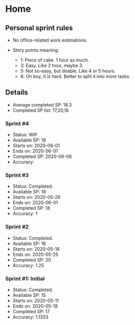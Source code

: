 # Home

## Personal sprint rules
- No office-related work estimations.
- Story points meaning:

  + 1: Piece of cake. 1 hour as much.
  + 3: Easy. Like 2 hour, maybe 3.
  + 5: Not so-easy, but doable. Like 4 or 5 hours.
  + 8: Oh boy, it is hard. Better to split it into more tasks.

## Details
* Average completed SP: 18.3
* Completed SP list: 17,20,18

### Sprint #4
* Status: WIP
* Available SP: 18
* Starts on: 2020-06-01
* Ends on: 2020-06-01
* Completed SP: 2020-06-08
* Accuracy:


### Sprint #3
* Status: Completed.
* Available SP: 18
* Starts on: 2020-05-26
* Ends on: 2020-06-01
* Completed SP: 18
* Accuracy: 1

### Sprint #2
* Status: Completed.
* Available SP: 16
* Starts on: 2020-05-18
* Ends on: 2020-05-25
* Completed SP: 20
* Accuracy: 1.25

### Sprint #1: Initial
* Status: Completed.
* Available SP: 15
* Starts on: 2020-05-11
* Ends on: 2020-05-18
* Completed SP: 17
* Accuracy: 1.1333
